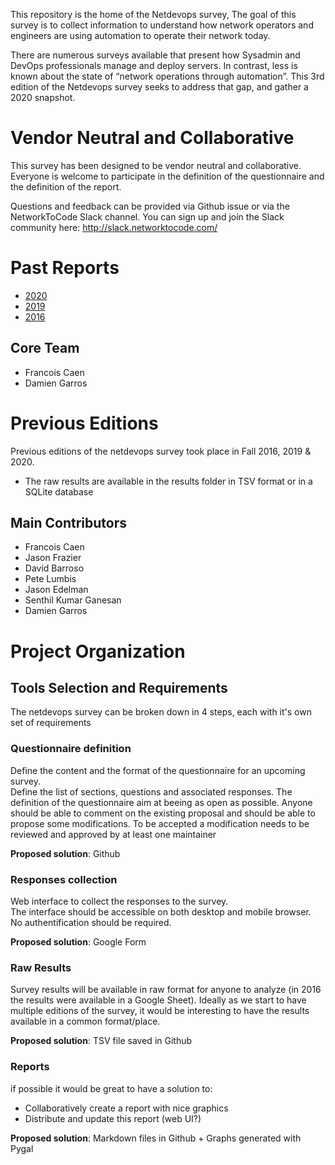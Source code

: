 
This repository is the home of the Netdevops survey, The goal of this survey is to collect information to understand how network operators and engineers are using automation to operate their network today. 

There are numerous surveys available that present how Sysadmin and DevOps professionals manage and deploy servers. In contrast, less is known about the state of “network operations through automation”. This 3rd edition of the Netdevops survey seeks to address that gap, and gather a 2020 snapshot.

# Vendor Neutral and Collaborative

This survey has been designed to be vendor neutral and collaborative. 
Everyone is welcome to participate in the definition of the questionnaire and the definition of the report.

Questions and feedback can be provided via Github issue or via the NetworkToCode Slack channel. 
You can sign up and join the Slack community here: http://slack.networktocode.com/

# Past Reports

- [2020](https://dgarros.github.io/netdevops-survey/reports/2020)
- [2019](https://dgarros.github.io/netdevops-survey/reports/2019)
- [2016](https://dgarros.github.io/netdevops-survey/reports/2016)

## Core Team
* Francois Caen
* Damien Garros

# Previous Editions

Previous editions of the netdevops survey took place in Fall 2016, 2019 & 2020.
* The raw results are available in the results folder in TSV format or in a SQLite database 

## Main Contributors
- Francois Caen
- Jason Frazier
- David Barroso
- Pete Lumbis
- Jason Edelman
- Senthil Kumar Ganesan
- Damien Garros

# Project Organization

## Tools Selection and Requirements
The netdevops survey can be broken down in 4 steps, each with it's own set of requirements

### Questionnaire definition
Define the content and the format of the questionnaire for an upcoming survey.  
Define the list of sections, questions and associated responses.
The definition of the questionnaire aim at beeing as open as possible. Anyone should be able to comment on the existing proposal and should be able to propose some modifications. 
To be accepted a modification needs to be reviewed and approved by at least one maintainer

**Proposed solution**: Github 

### Responses collection
Web interface to collect the responses to the survey.  
The interface should be accessible on both desktop and mobile browser.  
No authentification should be required.

**Proposed solution**: Google Form 

### Raw Results
Survey results will be available in raw format for anyone to analyze (in 2016 the results were available in a Google Sheet).
Ideally as we start to have multiple editions of the survey, it would be interesting to have the results available in a common format/place.

**Proposed solution**: TSV file saved in Github 

### Reports
if possible it would be great to have a solution to:
- Collaboratively create a report with nice graphics 
- Distribute and update this report (web UI?)

**Proposed solution**: Markdown files in Github + Graphs generated with Pygal
